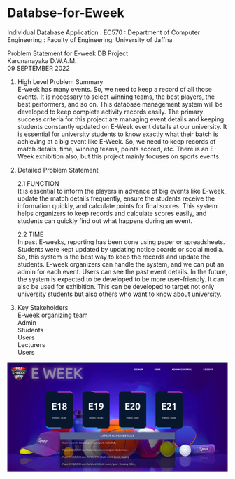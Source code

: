 # Databse-for-Eweek

Individual Database Application : EC570 : Department of Computer Engineering : Faculty of Engineering: University of Jaffna

Problem Statement for E-week DB Project     
Karunanayaka D.W.A.M.   
09 SEPTEMBER 2022
1. High Level Problem Summary       
    E-week has many events. So, we need to keep a record of all those events. It is necessary to select winning teams, the best players, the best performers, and so on. This database management system will be developed to keep complete activity records easily.
    The primary success criteria for this project are managing event details and keeping students constantly updated on E-Week event details at our university.
    It is essential for university students to know exactly what their batch is achieving at a big event like E-Week. So, we need to keep records of match details, time, winning teams, points scored, etc. There is an E-Week exhibition also, but this project mainly focuses on sports events.


2. Detailed Problem Statement

    2.1 FUNCTION             
            It is essential to inform the players in advance of big events like E-week, update the match details frequently, ensure the students receive the information quickly, and calculate points for final scores.
            This system helps organizers to keep records and calculate scores easily, and students can quickly find out what happens during an event.

    2.2 TIME               
            In past E-weeks, reporting has been done using paper or spreadsheets. Students were kept updated by updating notice boards or social media. So, this system is the best way to keep the records and update the students.
            E-week organizers can handle the system, and we can put an admin for each event. Users can see the past event details.
            In the future, the system is expected to be developed to be more user-friendly. It can also be used for exhibition. This can be developed to target not only university students but also others who want to know about university.


3. Key Stakeholders         
    E-week organizing team      
    Admin       
    Students        
    Users       
    Lecturers       
    Users       
    

[![Watch the video](https://github.com/AnukaMithara/Database-for-Eweek-UoJ/blob/main/Demo/Demo.png)](https://github.com/AnukaMithara/Database-for-Eweek-UoJ/blob/main/Demo/Demo.MP4)



    
    
